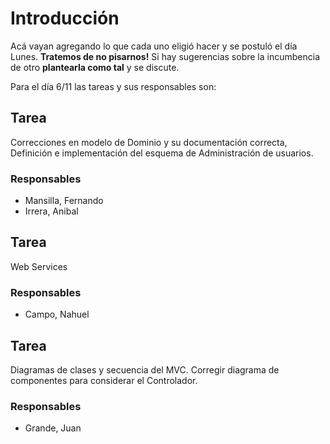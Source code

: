 # Introducción #

Acá vayan agregando lo que cada uno eligió hacer y se postuló el día Lunes. **Tratemos de no pisarnos!** Si hay sugerencias sobre la incumbencia de otro **plantearla como tal** y se discute.

Para el día 6/11 las tareas y sus responsables son:

## Tarea ##
Correcciones en modelo de Dominio y su documentación correcta, Definición e implementación del esquema de Administración de usuarios.
### Responsables ###
  * Mansilla, Fernando
  * Irrera, Anibal

## Tarea ##
Web Services
### Responsables ###
  * Campo, Nahuel

## Tarea ##
Diagramas de clases y secuencia del MVC. Corregir diagrama de componentes para considerar el Controlador.
### Responsables ###
  * Grande, Juan